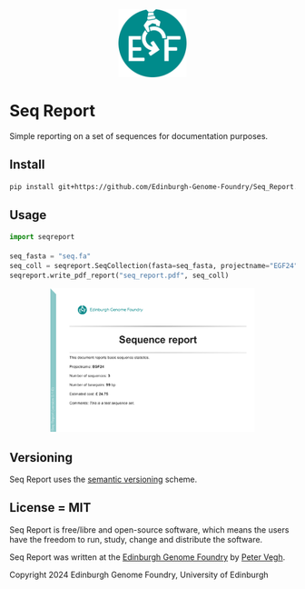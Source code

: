 <p align="center">
<img alt="EGF logo" title="EGF" src="images/egf.png" width="120">
</p>

# Seq Report

<!-- [![build](https://github.com/Edinburgh-Genome-Foundry/Seq_Report/actions/workflows/build.yml/badge.svg)](https://github.com/Edinburgh-Genome-Foundry/Seq_Report/actions/workflows/build.yml) -->

<!-- [![coverage](https://coveralls.io/repos/github/Edinburgh-Genome-Foundry/Seq_Report/badge.svg?branch=main)](https://coveralls.io/github/Edinburgh-Genome-Foundry/Seq_Report?branch=main) -->

Simple reporting on a set of sequences for documentation purposes.

## Install

```bash
pip install git+https://github.com/Edinburgh-Genome-Foundry/Seq_Report.git
```

## Usage

```python
import seqreport

seq_fasta = "seq.fa"
seq_coll = seqreport.SeqCollection(fasta=seq_fasta, projectname="EGF24")
seqreport.write_pdf_report("seq_report.pdf", seq_coll)
```

<p align="center">
<img alt="Seq Report" title="Seq Report" src="images/seqreport_screenshot.png" width="360">
</p>

## Versioning

Seq Report uses the [semantic versioning](https://semver.org) scheme.

## License = MIT

Seq Report is free/libre and open-source software, which means the users have the freedom to run, study, change and distribute the software.

Seq Report was written at the [Edinburgh Genome Foundry](https://edinburgh-genome-foundry.github.io/)
by [Peter Vegh](https://github.com/veghp).

Copyright 2024 Edinburgh Genome Foundry, University of Edinburgh
